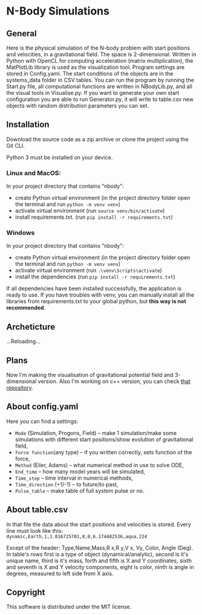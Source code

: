 # N-Body Simulations

## General

Here is the physical simulation of the N-body problem with start positions and velocities, in a gravitational field. The space is 2-dimensional. Written in Python with OpenCL for computing acceleration (matrix multiplication), the MatPlotLib library is used as the visualization tool.
Program settings are stored in Config.yaml. The start conditions of the objects are in the systems_data folder in CSV tables. You can run the program by running the Start.py file, all computational functions are written in NBodyLib.py, and all the visual tools in Visualise.py. If you want to generate your own start configuration you are able to run Generator.py, it will write to table.csv new objects with random distribution parameters you can set.

## Installation

Download the source code as a zip archive or clone the project using the Git CLI.

Python 3 must be installed on your device.

### Linux and MacOS:

In your project directory that contains "nbody":

- create Python virtual environment (in the project directory folder open the terminal and run `python -m venv venv`)
- activate virtual environment (run `source venv/bin/activate`)
- install requirements.txt. (run `pip install -r requirements.txt`)

### Windows

In your project directory that contains "nbody":

- create Python virtual environment (in the project directory folder open the terminal and run `python -m venv venv`)
- activate virtual environment (run `.\venv\Scripts\activate`)
- install the dependencies (run `pip install -r requirements.txt`)

If all dependencies have been installed successfully, the application is ready to use. If you have troubles with venv, you can manually install all the libraries from requirements.txt to your global python, but **this way is not recommended**.

## Archeticture

...Reloading...

## Plans

Now I'm making the visualisation of gravitational potential field and 3-dimensional version.
Also I'm working on c++ version, you can check [that repository](https://github.com/Sirine-Chi/n-body-simulations).

## About config.yaml

Here you can find a settings:

- `Mode` (Simulation, Progons, Field) – make 1 simulation/make some simulations with different start positions/show evolution of gravitational field,
- `Force function`(any type) – if you written correctly, sets function of the force,
- `Method` (Eiler, Adams) – what numerical method in use to solve ODE,
- `End_time` – how many model years will be simulated,
- `Time_step` – time interval in numerical methods,
- `Time_direction` (+1/-1) – to future/to past,
- `Pulse_table` – make table of full system pulse or no.

## About table.csv

In that file the data about the start positions and velocities is stored. Every line must look like this:
`dynamic,Earth,1,1.016725701,0,0,6.174482536,aqua,224`

Except of the header: Type,Name,Mass,R x,R y,V x, Vy, Color, Angle (Deg).
In table's rows first is a type of object (dynamical/analytic), second is it's unique name, third is it's mass, forth and fifth is X and Y coordinates, sixth and seventh is X and Y velocity components, eight is color, ninth is angle in degrees, measured to left side from X axis.

## Copyright

This software is distributed under the MIT license.
